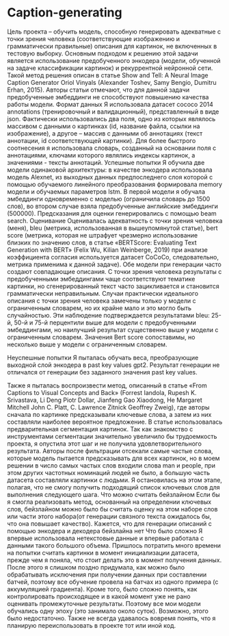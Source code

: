 # Caption-generating
Цель проекта – обучить модель, способную генерировать адекватные с точки зрения человека (соответствующие изображению и грамматически правильные) описания для картинок, не включенных в тестовую выборку.
Основным подходом к решению этой задачи является использование предобученного энкодера (модели, обученной на задаче классификации картинок) и рекуррентной нейронной сети. Такой метод решения описан в статье  Show and Tell: A Neural Image Caption Generator Oriol Vinyals  (Alexander Toshev,  Samy Bengio, Dumitru Erhan, 2015). Авторы статьи отмечают, что для данной задачи предобученные эмбеддинги не способствуют повышению качества работы модели.
Формат данных
Я использовала датасет cococo 2014 annotations (тренировочный и валидационный), представленный в виде json. Фактически использовались два поля, одно из которых являлось массивом с данными о картинках (id, название файла, ссылки на изображение), а другое – массив с данными об аннотациях (текст аннотации, id соответствующей картинки). Для более быстрого соотнесения я использовала словарь, созданный на основании поля с аннотациями, ключами которого являлись индексы картинок, а значениями  - тексты аннотаций.
Успешные попытки
Я обучила две модели одинаковой архитектуры: в качестве энкодера использовала модель Alexnet, из выходных данных предпоследнего слоя которой с помощью обучаемого линейного преобразования формировала memory модели и обучаемых параметров lstm. В первой модели я обучала эмбеддинги одновременно с моделью (ограничила словарь до 1500 слов), во втором случае взяла предобученные английские эмбеддинги (500000).
Предсказания для оценки генерировались с помощью beam search.
Оценивание
Оценивалась адекватность с точки зрения человека (меня), bleu (метрика, использованная в вышеупомянутой статье), bert score (метрика, которая не штрафует чрезмерно использование близких по значению слов, в статье «BERTScore: Evaluating Text Generation with BERT»  (Felix Wu, Kilian Weinberge, 2019) при анализе коэффициента согласия  используется датасет CoCoCo, следовательно, метрика применима к данной задаче). 
Обе модели при генерации часто создают совпадающие описания.
С точки зрения человека результаты с предобученными эмбеддингами чаще соответствуют тематике картинки, но сгенерированный текст часто зацикливается и становится грамматически неправильным. Случаи практически идеального описания с точки зрения человека замечены только у модели с ограниченным словарем, но их крайне мало и это могло быть случайностью.
Эти наблюдение подтверждается результатами bleu: 25-й, 50-й и 75-й перцентили выше для модели с предобученными эмбеддингами, но наилучший результат существенно выше у модели с ограниченным словарем. 
Значения Bert score сопоставимы, но несколько выше у модели с ограниченным словарем. 

Неуспешные попытки
Я пыталась обучать веса, преобразующие выходной слой энкодера в past key values gpt2. Результат генерации не отличался от генерации без заданного значения past key values.

Также я пыталась воспроизвести метод, описанный в статье «From Captions to Visual Concepts and Back» (Forrest Iandola, Rupesh K. Srivastava, Li Deng Piotr Dollar, Jianfeng Gao Xiaodong, He Margaret Mitchell John C. Platt, C. Lawrence Zitnick Geoffrey Zweig), где авторы сначала по картинке предсказывали ключевые слова, а затем из них составляли наиболее вероятное предложение. В статье использовалась предварительная сегментация картинок. Так как знакомство с инструментами сегментации значительно увеличило бы трудоемкость проекта, я опустила этот шаг и не получила удовлетворительного результата. Авторы после фильтрации отсекали самые частые слова, которые модель пытается предсказывать для всех картинок, но в моем решении в число самых частых слов входили слова man и people, при этом других частотных номинаций людей не было, а большую часть датасета составляли картинки с людьми.
 Я остановилась на этом этапе, полагая, что не смогу получить подходящий список ключевых слов для выполнения следующего шага.
Что можно считать бейзлайном
Если бы я смогла реализовать метод, основанный на определении ключевых слов, бейзлайном можно было бы считать оценку на этом наборе слов или части этого набора(от генерации связного текста ожидалось бы, что она повышает качество).
Кажется, что для генерации описаний с помощью энкодера и декодера бейзлайна нет
Что было сложно 
Я впервые использовала нетекстовые данные и впервые работала с данными такого большого объема. Пришлось потратить много времени на попытки считать картинки в момент инициализации датасета, прежде чем я поняла, что стоит делать это в момент получения данных. После этого я слишком поздно придумала, как можно было обрабатывать исключения при получении данных при составлении батчей, поэтому все обучение провела на батчах из одного примера (с аккумуляцией градиента).
Кроме того, было сложно понять, как контролировать происходящее и в какой момент уже не рано оценивать промежуточные результаты. Поэтому все мои модели обучались одну эпоху (это занимало около суток). Возможно, этого было недостаточно.
Также не всегда удавалось вовремя понять, что я планирую переиспользовать в проекте тот или иной код.

